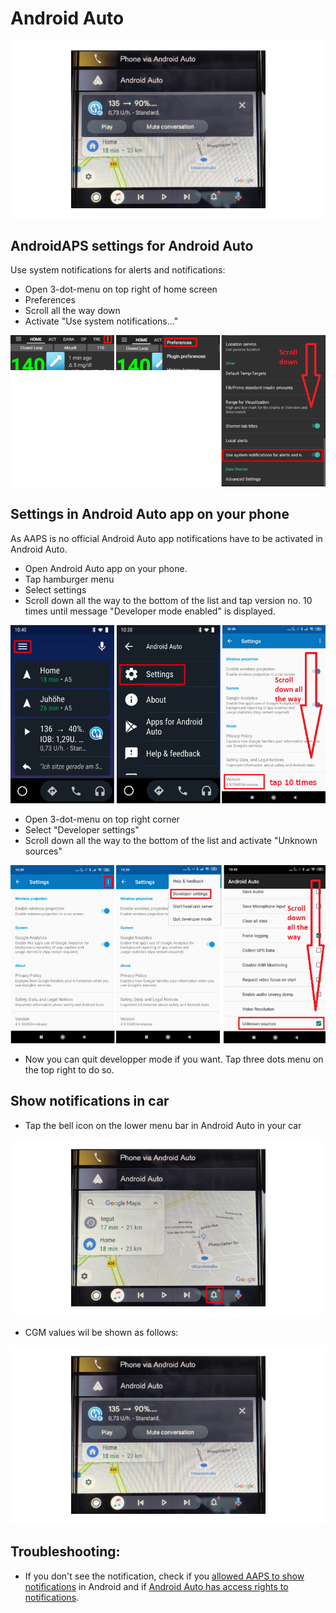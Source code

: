 # Android Auto

![AAPS CGM data on Android Auto](../images/AndroidAuto_05.png)

## AndroidAPS settings for Android Auto

Use system notifications for alerts and notifications: 
* Open 3-dot-menu on top right of home screen
* Preferences
* Scroll all the way down
* Activate "Use system notifications..."

![Use system notifications for alerts and notifications](../images/AndroidAuto_01.png)
   
## Settings in Android Auto app on your phone

As AAPS is no official Android Auto app notifications have to be activated in Android Auto. 

* Open Android Auto app on your phone.
* Tap hamburger menu
* Select settings
* Scroll down all the way to the bottom of the list and tap version no. 10 times until message "Developer mode enabled" is displayed.

![Eable developer mode](../images/AndroidAuto_02.png)

* Open 3-dot-menu on top right corner
* Select "Developer settings"
* Scroll down all the way to the bottom of the list and activate "Unknown sources"

![Eable unknown sources](../images/AndroidAuto_03.png)

* Now you can quit developper mode if you want. Tap three dots menu on the top right to do so.

## Show notifications in car

* Tap the bell icon on the lower menu bar in Android Auto in your car

![Bell icon - Android Auto in car](../images/AndroidAuto_04.png)

* CGM values wil be shown as follows:

![AAPS CGM data on Android Auto](../images/AndroidAuto_05.png)


## Troubleshooting:
* If you don't see the notification, check if you [allowed AAPS to show notifications](#androidaps-settings-for-android-auto) in Android and if [Android Auto has access rights to notifications](#settings-in-android-auto-app-on-your-phone).
